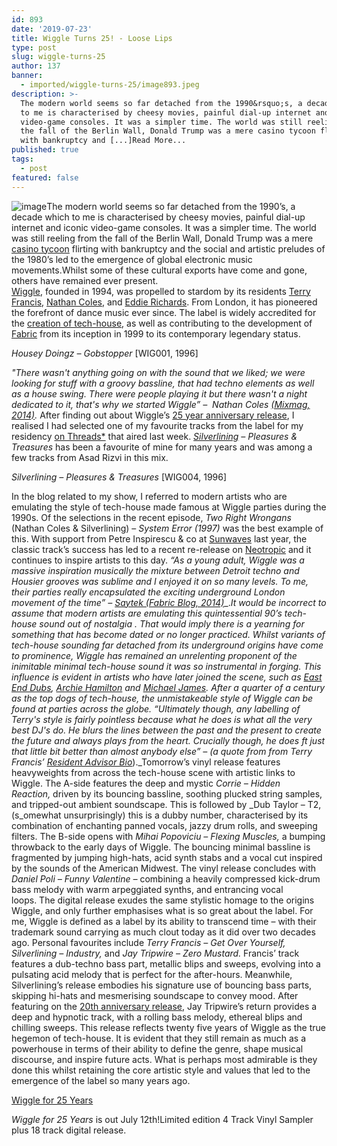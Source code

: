 ```yaml
---
id: 893
date: '2019-07-23'
title: Wiggle Turns 25! - Loose Lips
type: post
slug: wiggle-turns-25
author: 137
banner:
  - imported/wiggle-turns-25/image893.jpeg
description: >-
  The modern world seems so far detached from the 1990&rsquo;s, a decade which
  to me is characterised by cheesy movies, painful dial-up internet and iconic
  video-game consoles. It was a simpler time. The world was still reeling from
  the fall of the Berlin Wall, Donald Trump was a mere casino tycoon flirting
  with bankruptcy and [...]Read More...
published: true
tags:
  - post
featured: false
---
```

![image](../imported/wiggle-turns-25/image893.jpeg)The modern world seems so far detached from the 1990’s, a decade which to me is characterised by cheesy movies, painful dial-up internet and iconic video-game consoles. It was a simpler time. The world was still reeling from the fall of the Berlin Wall, Donald Trump was a mere [casino tycoon](https://www.nytimes.com/1992/12/12/business/company-news-trump-s-plaza-hotel-bankruptcy-plan-approved.html?mtrref=undefined&gwh=432EFA29DD59D4F8BA053C5AE56F0B14&gwt=pay) flirting with bankruptcy and the social and artistic preludes of the 1980’s led to the emergence of global electronic music movements.Whilst some of these cultural exports have come and gone, others have remained ever present.  
[Wiggle](https://www.facebook.com/wigglelondon/), founded in 1994, was propelled to stardom by its residents [Terry Francis](https://www.residentadvisor.net/dj/terryfrancis), [Nathan Coles](https://www.residentadvisor.net/dj/nathancoles), and [Eddie Richards](https://www.residentadvisor.net/dj/eddierichards). From London, it has pioneered the forefront of dance music ever since. The label is widely accredited for the [creation of tech-house](https://mixmag.net/read/wiggle-and-the-birth-of-tech-house-blog), as well as contributing to the development of [Fabric](https://www.fabriclondon.com/artist/view/terry-francis) from its inception in 1999 to its contemporary legendary status. 

_Housey Doingz – Gobstopper_ \[WIG001, 1996\]

_"There wasn't anything going on with the sound that we liked; we were looking for stuff with a groovy bassline, that had techno elements as well as a house swing. There were people playing it but there wasn't a night dedicated to it, that's why we started Wiggle” –  Nathan Coles_ [_(Mixmag, 2014)_](https://mixmag.net/read/wiggle-and-the-birth-of-tech-house-blog)_._ After finding out about Wiggle’s [25 year anniversary release](https://soundcloud.com/wiggle-london/sets/wiggle-for-25-years), I realised I had selected one of my favourite tracks from the label for my residency [on Threads\*](https://threadsradio.com/minimal-with-meaney-vol-1/) that aired last week. [_Silverlining_](https://www.facebook.com/silverlining.dubs/) _– Pleasures & Treasures_ has been a favourite of mine for many years and was among a few tracks from Asad Rizvi in this mix.

_Silverlining – Pleasures & Treasures_ \[WIG004, 1996\]

In the blog related to my show, I referred to modern artists who are emulating the style of tech-house made famous at Wiggle parties during the 1990s. Of the selections in the recent episode, _Two Right Wrongans_ (Nathan Coles & Silverlining) – _System Error (1997)_ was the best example of this. With support from Petre Inspirescu & co at [Sunwaves](https://www.facebook.com/watch/?v=688133054911845) last year, the classic track’s success has led to a recent re-release on [Neotropic](https://www.phonicarecords.com/product/two-right-wrongans-system-error-pre-order-neotropiq/156177) and it continues to inspire artists to this day. _“As a young adult, Wiggle was a massive inspiration musically the mixture between Detroit techno and Housier grooves was sublime and I enjoyed it on so many levels. To me, their parties really encapsulated the exciting underground London movement of the time” –_ [_Saytek (Fabric Blog, 2014)_](https://www.fabriclondon.com/blog/view/wiggle-for-20-years-a-storied-history-of-wiggle)_._It would be incorrect to assume that modern artists are emulating this quintessential 90’s tech-house sound out of nostalgia . That would imply there is a yearning for something that has become dated or no longer practiced. Whilst variants of tech-house sounding far detached from its underground origins have come to prominence, Wiggle has remained an unrelenting proponent of the inimitable minimal tech-house sound it was so instrumental in forging. This influence is evident in artists who have later joined the scene, such as [East End Dubs](https://www.discogs.com/artist/3039433-East-End-Dubs), [Archie Hamilton](https://www.beatport.com/artist/archie-hamilton/124071) and [Michael James](https://www.beatport.com/artist/michael-james/109779). After a quarter of a century as the top dogs of tech-house, the unmistakeable style of Wiggle can be found at parties across the globe. _“Ultimately though, any labelling of Terry's style is fairly pointless because what he does is what all the very best DJ's do. He blurs the lines between the past and the present to create the future and always plays from the heart. Crucially though, he does ft just that little bit better than almost anybody else” – (a quote from from Terry Francis’_ [_Resident Advisor Bio_](https://www.residentadvisor.net/dj/terryfrancis/biography)_)._Tomorrow’s vinyl release features heavyweights from across the tech-house scene with artistic links to Wiggle. The A-side features the deep and mystic _Corrie – Hidden Reaction,_ driven by its bouncing bassline, soothing plucked string samples, and tripped-out ambient soundscape. This is followed by _Dub Taylor – T2, (s_omewhat unsurprisingly) this is a dubby number, characterised by its combination of enchanting panned vocals, jazzy drum rolls, and sweeping filters. The B-side opens with _Mihai Popoviciu – Flexing Muscles,_ a bumping throwback to the early days of Wiggle. The bouncing minimal bassline is fragmented by jumping high-hats, acid synth stabs and a vocal cut inspired by the sounds of the American Midwest. The vinyl release concludes with _Daniel Poli – Funny Valentine –_ combining a heavily compressed kick-drum bass melody with warm arpeggiated synths, and entrancing vocal loops. The digital release exudes the same stylistic homage to the origins Wiggle, and only further emphasises what is so great about the label. For me, Wiggle is defined as a label by its ability to transcend time – with their trademark sound carrying as much clout today as it did over two decades ago. Personal favourites include _Terry Francis – Get Over Yourself, Silverlining – Industry,_ and _Jay Tripwire – Zero Mustard._ Francis’ track features a dub-techno bass part, metallic blips and sweeps, evolving into a pulsating acid melody that is perfect for the after-hours. Meanwhile, Silverlining’s release embodies his signature use of bouncing bass parts, skipping hi-hats and mesmerising soundscape to convey mood. After featuring on the [20th anniversary release](http://www.fabriclondon.com/store/wiggle-for-20-years.html), Jay Tripwire’s return provides a deep and hypnotic track, with a rolling bass melody, ethereal blips and chilling sweeps. This release reflects twenty five years of Wiggle as the true hegemon of tech-house. It is evident that they still remain as much as a powerhouse in terms of their ability to define the genre, shape musical discourse, and inspire future acts. What is perhaps most admirable is they done this whilst retaining the core artistic style and values that led to the emergence of the label so many years ago. 

[Wiggle for 25 Years](https://soundcloud.com/wiggle-london/sets/wiggle-for-25-years)

_Wiggle for 25 Years_ is out July 12th!Limited edition 4 Track Vinyl Sampler plus 18 track digital release.